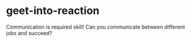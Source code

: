 # geet-into-reaction
Communication is required skill! Can you communicate between different jobs and succeed? 

